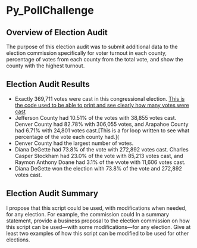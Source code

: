 # Py_PollChallenge

## Overview of Election Audit
The purpose of this election audit was to submit additional data to the election commission specifically for voter turnout in each county, percentage of votes from each county from the total vote, and show the county with the highest turnout.

## Election Audit Results 
* Exactly 369,711 votes were cast in this congressional election. [This is the code used to be able to print and see clearly how many votes were cast](https://github.com/LaurenSonis/Py_PollChallenge/blob/main/2020-12-20%20(1).png)
* Jefferson County had 10.51% of the votes with 38,855 votes cast. Denver County had 82.78% with 306,055 votes, and Arapahoe County had 6.71% with 24,801 votes cast.[This is a for loop written to see what percentage of the vote each county had.](
* Denver County had the largest number of votes.
* Diana DeGette had 73.8% of the vote with 272,892 votes cast. Charles Casper Stockham had 23.0% of the vote with 85,213 votes cast, and Raymon Anthony Doane had 3.1% of the vvote with 11,606 votes cast.
* Diana DeGette won the election with 73.8% of the vote and 272,892 votes cast.

## Election Audit Summary
I propose that this script could be used, with modifications when needed, for any election. For example, the commission could 
In a summary statement, provide a business proposal to the election commission on how this script can be used—with some modifications—for any election. Give at least two examples of how this script can be modified to be used for other elections.

